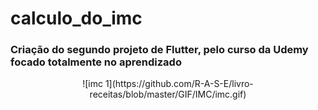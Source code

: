# calculo_do_imc

### Criação do segundo projeto de Flutter, pelo curso da Udemy focado totalmente no aprendizado
<div style="text-align:center">
![imc 1](https://github.com/R-A-S-E/livro-receitas/blob/master/GIF/IMC/imc.gif)

